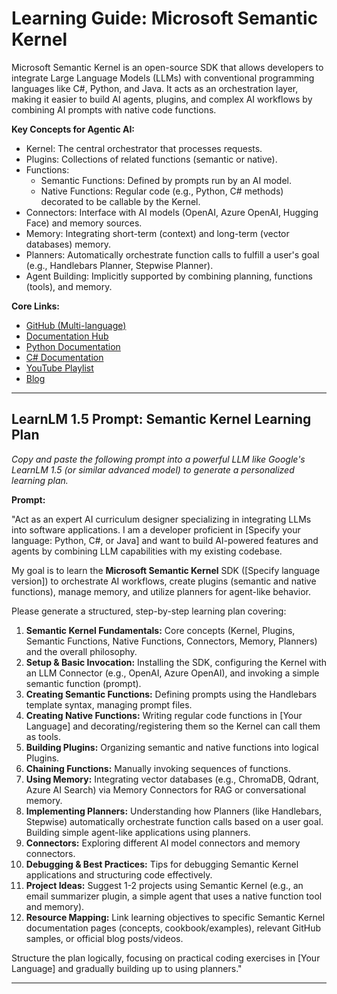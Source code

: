 # Learning Guide: Microsoft Semantic Kernel

Microsoft Semantic Kernel is an open-source SDK that allows developers to integrate Large Language Models (LLMs) with conventional programming languages like C#, Python, and Java. It acts as an orchestration layer, making it easier to build AI agents, plugins, and complex AI workflows by combining AI prompts with native code functions.

**Key Concepts for Agentic AI:**
*   Kernel: The central orchestrator that processes requests.
*   Plugins: Collections of related functions (semantic or native).
*   Functions:
    *   Semantic Functions: Defined by prompts run by an AI model.
    *   Native Functions: Regular code (e.g., Python, C# methods) decorated to be callable by the Kernel.
*   Connectors: Interface with AI models (OpenAI, Azure OpenAI, Hugging Face) and memory sources.
*   Memory: Integrating short-term (context) and long-term (vector databases) memory.
*   Planners: Automatically orchestrate function calls to fulfill a user's goal (e.g., Handlebars Planner, Stepwise Planner).
*   Agent Building: Implicitly supported by combining planning, functions (tools), and memory.

**Core Links:**
*   [GitHub (Multi-language)](https://github.com/microsoft/semantic-kernel)
*   [Documentation Hub](https://learn.microsoft.com/en-us/semantic-kernel/overview/)
*   [Python Documentation](https://learn.microsoft.com/en-us/semantic-kernel/python/)
*   [C# Documentation](https://learn.microsoft.com/en-us/semantic-kernel/dotnet/)
*   [YouTube Playlist](https://www.youtube.com/playlist?list=PLlrxD0HtieHjr_S3__N45tRElcE-_23r_)
*   [Blog](https://devblogs.microsoft.com/semantic-kernel/)

---

## LearnLM 1.5 Prompt: Semantic Kernel Learning Plan

*Copy and paste the following prompt into a powerful LLM like Google's LearnLM 1.5 (or similar advanced model) to generate a personalized learning plan.*

**Prompt:**

"Act as an expert AI curriculum designer specializing in integrating LLMs into software applications. I am a developer proficient in [Specify your language: Python, C#, or Java] and want to build AI-powered features and agents by combining LLM capabilities with my existing codebase.

My goal is to learn the **Microsoft Semantic Kernel** SDK ([Specify language version]) to orchestrate AI workflows, create plugins (semantic and native functions), manage memory, and utilize planners for agent-like behavior.

Please generate a structured, step-by-step learning plan covering:

1.  **Semantic Kernel Fundamentals:** Core concepts (Kernel, Plugins, Semantic Functions, Native Functions, Connectors, Memory, Planners) and the overall philosophy.
2.  **Setup & Basic Invocation:** Installing the SDK, configuring the Kernel with an LLM Connector (e.g., OpenAI, Azure OpenAI), and invoking a simple semantic function (prompt).
3.  **Creating Semantic Functions:** Defining prompts using the Handlebars template syntax, managing prompt files.
4.  **Creating Native Functions:** Writing regular code functions in [Your Language] and decorating/registering them so the Kernel can call them as tools.
5.  **Building Plugins:** Organizing semantic and native functions into logical Plugins.
6.  **Chaining Functions:** Manually invoking sequences of functions.
7.  **Using Memory:** Integrating vector databases (e.g., ChromaDB, Qdrant, Azure AI Search) via Memory Connectors for RAG or conversational memory.
8.  **Implementing Planners:** Understanding how Planners (like Handlebars, Stepwise) automatically orchestrate function calls based on a user goal. Building simple agent-like applications using planners.
9.  **Connectors:** Exploring different AI model connectors and memory connectors.
10. **Debugging & Best Practices:** Tips for debugging Semantic Kernel applications and structuring code effectively.
11. **Project Ideas:** Suggest 1-2 projects using Semantic Kernel (e.g., an email summarizer plugin, a simple agent that uses a native function tool and memory).
12. **Resource Mapping:** Link learning objectives to specific Semantic Kernel documentation pages (concepts, cookbook/examples), relevant GitHub samples, or official blog posts/videos.

Structure the plan logically, focusing on practical coding exercises in [Your Language] and gradually building up to using planners."

---
